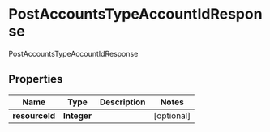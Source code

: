 

# PostAccountsTypeAccountIdResponse

PostAccountsTypeAccountIdResponse
## Properties

Name | Type | Description | Notes
------------ | ------------- | ------------- | -------------
**resourceId** | **Integer** |  |  [optional]



